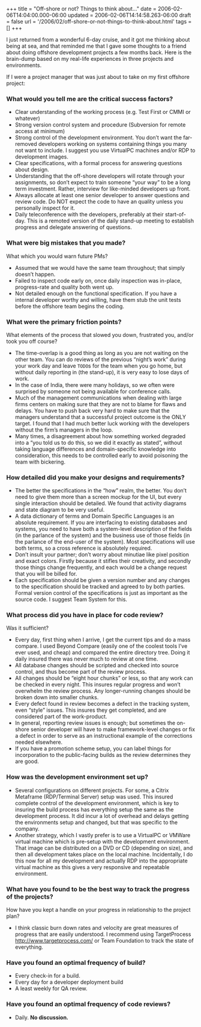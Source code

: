 +++
title = "Off-shore or not? Things to think about..."
date = 2006-02-06T14:04:00.000-06:00
updated = 2006-02-06T14:14:58.263-06:00
draft = false
url = '/2006/02/off-shore-or-not-things-to-think-about.html'
tags = []
+++

I just returned from a wonderful 6-day cruise, and it got me thinking about being at sea, and that reminded me that I gave some thoughts to a friend about doing offshore development projects a few months back. Here is the brain-dump based on my real-life experiences in three projects and environments.

If I were a project manager that was just about to take on my first offshore project:

### What would you tell me are the critical success factors?

* Clear understanding of the working process (e.g. Test First or CMMI or whatever)
* Strong version control system and procedure (Subversion for remote access at minimum)
* Strong control of the development environment. You don’t want the far-removed developers working on systems containing things you many not want to include. I suggest you use VirtualPC machines and/or RDP to development images.
* Clear specifications, with a formal process for answering questions about design.
* Understanding that the off-shore developers will rotate through your assignments, so don’t expect to train someone “your way” to be a long term investment. Rather, interview for like-minded developers up front.
* Always allocate at least one senior developer to answer questions and review code. Do NOT expect the code to have an quality unless you personally inspect for it.
* Daily teleconference with the developers, preferably at their start-of-day. This is a remoted version of the daily stand-up meeting to establish progress and delegate answering of questions.

### What were big mistakes that you made?

What which you would warn future PMs?

* Assumed that we would have the same team throughout; that simply doesn’t happen.
* Failed to inspect code early on, once daily inspection was in-place, progress-rate and quality both went up.
* Not detailed enough on the functional specification. If you have a internal developer worthy and willing, have them stub the unit tests before the offshore team begins the coding.

### What were the primary friction points?

What elements of the process that slowed you down, frustrated you, and/or took you off course?

* The time-overlap is a good thing as long as you are not waiting on the other team. You can do reviews of the previous “night’s work” during your work day and leave `TODO`s for the team when you go home, but without daily reporting in (the stand-up), it is very easy to lose days of work.
* In the case of India, there were many holidays, so we often were surprised by someone not being available for conference calls.
* Much of the management communications when dealing with large firms centers on making sure that they are not to blame for flaws and delays. You have to push back very hard to make sure that the managers understand that a successful project outcome is the ONLY target. I found that I had much better luck working with the developers without the firm’s managers in the loop.
* Many times, a disagreement about how something worked degraded into a “you told us to do this, so we did it exactly as stated”, without taking language differences and domain-specific knowledge into consideration, this needs to be controlled early to avoid poisoning the team with bickering.

### How detailed did you make your designs and requirements?

* The better the specifications in the “how” realm, the better. You don’t need to give them more than a screen mockup for the UI, but every single interaction should be detailed. We found that activity diagrams and state diagram to be very useful.
* A data dictionary of terms and Domain Specific Languages is an absolute requirement. If you are interfacing to existing databases and systems, you need to have both a system-level description of the fields (in the parlance of the system) and the business use of those fields (in the parlance of the end-user of the system). Most specifications will use both terms, so a cross reference is absolutely required.
* Don’t insult your partner; don’t worry about minutiae like pixel position and exact colors. Firstly because it stifles their creativity, and secondly those things change frequently, and each would be a change request that you will be billed for.
* Each specification should be given a version number and any changes to the specification should be tracked and agreed to by both parties. Formal version control of the specifications is just as important as the source code. I suggest Team System for this.

### What process did you have in place for code review?

Was it sufficient?

* Every day, first thing when I arrive, I get the current tips and do a mass compare. I used Beyond Compare (easily one of the coolest tools I’ve ever used, and cheap) and compared the entire directory tree. Doing it daily insured there was never much to review at one time.
* All database changes should be scripted and checked into source control, and thus become part of the review process.
* All changes should be “eight hour chunks” or less, so that any work can be checked in every night. This insures regular progress and won’t overwhelm the review process. Any longer-running changes should be broken down into smaller chunks.
* Every defect found in review becomes a defect in the tracking system, even “style” issues. This insures they get completed, and are considered part of the work-product.
* In general, reporting review issues is enough; but sometimes the on-shore senior developer will have to make framework-level changes or fix a defect in order to serve as an instructional example of the corrections needed elsewhere.
* If you have a promotion scheme setup, you can label things for incorporation to the public-facing builds as the review determines they are good.

### How was the development environment set up?

* Several configurations on different projects. For some, a Citrix Metaframe (RDP/Terminal Server) setup was used. This insured complete control of the development environment, which is key to insuring the build process has everything setup the same as the development process. It did incur a lot of overhead and delays getting the environments setup and changed, but that was specific to the company.
* Another strategy, which I vastly prefer is to use a VirtualPC or VMWare virtual machine which is pre-setup with the development environment. That image can be distributed on a DVD or CD (depending on size), and then all development takes place on the local machine. Incidentally, I do this now for all my development and actually RDP into the appropriate virtual machine as this gives a very responsive and repeatable environment.

### What have you found to be the best way to track the progress of the projects? 

How have you kept a handle on your progress in relationship to the project plan?

* I think classic burn down rates and velocity are great measures of progress that are easily understood. I recommend using TargetProcess http://www.targetprocess.com/ or Team Foundation to track the state of everything.

### Have you found an optimal frequency of build?

* Every check-in for a build.
* Every day for a developer deployment build 
* A least weekly for QA review.

### Have you found an optimal frequency of code reviews?

* Daily. **No discussion.**
